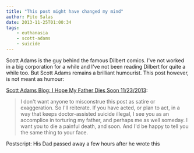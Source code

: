 ```yaml
---
title: "This post might have changed my mind"
author: Pito Salas
date: 2013-11-25T01:00:34
tags:
    - euthanasia
    - scott-adams
    - suicide
---
```




Scott Adams is the guy behind the famous Dilbert comics. I've not worked in a
big corporation for a while and I've not been reading Dilbert for quite a
while too. But Scott Adams remains a brilliant humourist. This post however,
is not meant as humour:

[Scott Adams Blog: I Hope My Father Dies Soon
11/23/2013](<http://dilbert.com/blog/entry/i_hope_my_father_dies_soon/>):

> I don't want anyone to misconstrue this post as satire or exaggeration. So
> I'll reiterate. If you have acted, or plan to act, in a way that keeps
> doctor-assisted suicide illegal, I see you as an accomplice in torturing my
> father, and perhaps me as well someday. I want you to die a painful death,
> and soon. And I'd be happy to tell you the same thing to your face.

Postscript: His Dad passed away a few hours after he wrote this


